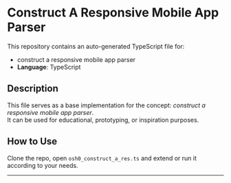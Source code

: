# Construct A Responsive Mobile App Parser

This repository contains an auto-generated TypeScript file for:

- construct a responsive mobile app parser
- **Language**: TypeScript

## Description

This file serves as a base implementation for the concept: *construct a responsive mobile app parser*.  
It can be used for educational, prototyping, or inspiration purposes.

## How to Use

Clone the repo, open `osh0_construct_a_res.ts` and extend or run it according to your needs.

---


